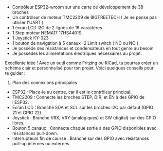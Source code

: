 - Contrôleur ESP32-wroom sur une carte de développement de 38 broches
- Un contrôleur de moteur TMC2209 de BIGTREETECH ( Je ne pense pas utiliser l'UART )
- 1 écran LCD I2C de 2 lignes de 16 caractères
- 1 Step moteur NEMA17 17HS4401S
- 1 Joystick KY-023
- 1 bouton de navigation à 5 canaux 
-2 Limit switch ( NC ou NO )
- Je possède des résistances et condensateurs en tout genre au besoin
- Je possèdes les alimentations électriques nécessaires au projet.




Excellente idée ! Avec un outil comme Fritzing ou KiCad, tu pourras créer un schéma clair et personnalisé pour ton projet. Voici quelques conseils pour te guider :

1. Plan des connexions principales
  - ESP32 : Place-le au centre, car il est le contrôleur principal.
  - TMC2209 : Connecte les broches STEP, DIR, et EN à des GPIO de l’ESP32.
  - Écran LCD : Branche SDA et SCL sur les broches I2C par défaut (GPIO 21 et GPIO 22).
  - Joystick : Branche VRX, VRY (analogiques) et SW (digital) sur des GPIO libres.
  - Bouton 5 canaux : Connecte chaque sortie à des GPIO disponibles avec résistances pull-down.
  - Interrupteurs fin de course : Branche sur des GPIO avec résistances pull-up internes ou externes.